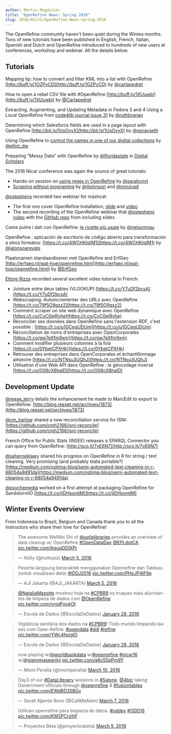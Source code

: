 ```yaml
---
author: Martin Magdinier
title: "OpenRefine News: Spring 2016"
slug: 2016/03/21/OpenRefine-News-Spring-2016 
---
```


The OpenRefine community haven't been quiet during the Wintes months. Tons of new tutorials have been published in English, French, Italian, Spanish and Dutch and OpenRefine introduced to hundreds of new users at conferences, workshop and webinar. All the details below. 
<!--truncate-->
## Tutorials 


Mapping tip: how to convert and filter KML into a list with OpenRefine [http://buff.ly/1OZPvCD](http://buff.ly/1OZPvCD) by [@carlapedret](http://twitter.com/carlapedret)

How to open a rebel CSV file with #OpenRefine [http://buff.ly/1XUuwbi](http://buff.ly/1XUuwbi) by [@Carlapedret](http://twitter.com/Carlapedret)

Extracting, Augmenting, and Updating Metadata in Fedora 3 and 4 Using a Local OpenRefine from [code4lib journal issue 31](http://journal.code4lib.org/articles/11179) by [@ruthbrarian](http://twitter.com/ruthbrarian)

Determining which Salesforce fields are used in a page layout with OpenRefine [http://bit.ly/1UsOvyX](http://bit.ly/1UsOvyX) by [@goravseth](http://twitter.com/goravseth)

Using OpenRefine to [control the names in one of our digital collections](http://www.elliotdwilliams.com/controlling-all-the-names/) by [@elliot_dw](http://twitter.com/elliot_dw)

Preparing “Messy Data” with OpenRefine by [@floridastate](http://twitter.com/floridastate) in [Digital Scholars](https://digitalscholars.wordpress.com/2016/02/08/preparing-messy-data-with-openrefine/)

The 2016 Nicar conference was again the source of great tutorials:

* Hands-on session on [using regex in OpenRefine](https://github.com/sarahcnyt/data-journalism/tree/master/openrefine) by [@sarahcnyt](http://twitter.com/sarahcnyt)
* [Scraping without programing](http://ow.ly/ZdDGe) by [@jtjohnson](http://twitter.com/jtjohnson) and [@nmulvad](http://twitter.com/nmulvad)  

[@ostephens](http://twitter.com/ostephens) recorded two webinar for mashcat:

* The first one cover OpenRefine installation, [slide](https://t.co/4FArgykgSL) and [video](https://summit.uwaterloo.ca/p389l6kkluv/)
* The second recording of the OpenRefine webinar that [@ostephens](http://twitter.com/ostephens) [video](https://summit.uwaterloo.ca/p4j215e3vel/)  with the [GitHub repo](https://github.com/ostephens/mashcat-openrefine) from including slides

Come pulire i dati con OpenRefine: [le ricette più usate](https://t.co/sHekDidbCl) by [@nelsonmau](http://twitter.com/nelsonmau)

OpenRefine : aplicación de escritorio de código abierto para transformación a otros formatos: [https://t.co/4WCHKIqIM1](https://t.co/4WCHKIqIM1) by [@jalonsoarevalo](http://twitter.com/jalonsoarevalo)


Plaatsnamen standaardiseren met OpenRefine and ErfGeo [http://erfgeo.nl/wat-hoe/openrefine.html](http://erfgeo.nl/wat-hoe/openrefine.html) by [@ErfGeo](http://twitter.com/ErfGeo)

[Ettore Rizza](http://twitter.com/Ettore_Rizza) recorded several excellent video tutorial in French:

* Jointure entre deux tables (VLOOKUP) [https://t.co/Y7uDf2bcsA](https://t.co/Y7uDf2bcsA)
* Webscraping: Autoincrementer des URLs avec OpenRefine [https://t.co/79f5O9gxz2](https://t.co/79f5O9gxz2)
* Comment scraper un site web dynamique avec OpenRefine [https://t.co/CvC0ejRyhe](https://t.co/CvC0ejRyhe)
* Réconcilier ses données dans OpenRefine sans l'extension RDF, c'est possible : [https://t.co/u1GCegUDUm](https://t.co/u1GCegUDUm)
* Réconciliation de noms d'entreprises avec OpenCorporates [https://t.co/gw7eXfm9xm](https://t.co/gw7eXfm9xm)
* Comment modifier plusieurs colonnes à la fois [https://t.co/0YbetCPXHk](https://t.co/0YbetCPXHk)
* Retrouver des entreprises dans OpenCorporates et échantillonnage aléatoire [https://t.co/NTNsu3UQhJ](https://t.co/NTNsu3UQhJ)
* Utilisation d'une Web API dans OpenRefine : le géocodage inversé [https://t.co/O06cX8halD](https://t.co/O06cX8halD)


## Development Update

[@reese_terry](http://twitter.com/reese_terry) details the enhancement he made to MarcEdit to export to OpenRefine: [http://blog.reeset.net/archives/1873](http://blog.reeset.net/archives/1873)

[@cm_harlow](http://twitter.com/cm_harlow) shared a new reconciliation service for ISNI: [https://github.com/cmh2166/isni-reconcile](https://github.com/cmh2166/isni-reconcile)

French Office for Public Stats (INSEE) releases a SPARQL Connector you can query from OpenRefine: [http://sco.lt/7vE6N7](http://sco.lt/7vE6N7) 

[@saherneklawy](http://twitter.com/saherneklawy) shared his progress on OpenRefine in R for string / text cleaning. Very promising (and probably stata portable?) [https://medium.com/optima-blog/semi-automated-text-cleaning-in-r-68054a9491da](https://medium.com/optima-blog/semi-automated-text-cleaning-in-r-68054a9491da)

[@psychemedia](http://twitter.com/psychemedia) worked on a first attempt at packaging OpenRefine for SandstormIO [https://t.co/jIDHsonitM](https://t.co/jIDHsonitM)


## Winter Events Overview

From Indonesia to Brazil, Belgium and Canada thank you to all the instructors who share their love for OpenRefine! 

<blockquote class="twitter-tweet" data-lang="en"><p lang="en" dir="ltr">The awesome WeiWei Shi of <a href="https://twitter.com/uofalibraries">@uofalibraries</a> provides an overview of data cleanup w/ OpenRefine <a href="https://twitter.com/hashtag/OpenDataDay?src=hash">#OpenDataDay</a> <a href="https://twitter.com/EPLdotCA">@EPLdotCA</a> <a href="https://t.co/bguqDDlXPr">pic.twitter.com/bguqDDlXPr</a></p>&mdash; Holly (@holtopia) <a href="https://twitter.com/holtopia/status/706183578996969472">March 5, 2016</a></blockquote>
<script async src="//platform.twitter.com/widgets.js" charset="utf-8"></script>

<blockquote class="twitter-tweet" data-lang="en"><p lang="in" dir="ltr">Peserta langsung berpraktek menggunakan Openrefine dan Tableau (untuk visualisasi data) <a href="https://twitter.com/hashtag/IDDJ2016?src=hash">#IDDJ2016</a> <a href="https://t.co/PHzJP4IF9e">pic.twitter.com/PHzJP4IF9e</a></p>&mdash; AJI Jakarta (@AJI_JAKARTA) <a href="https://twitter.com/AJI_JAKARTA/status/705972413649940480">March 5, 2016</a></blockquote>
<script async src="//platform.twitter.com/widgets.js" charset="utf-8"></script>

<blockquote class="twitter-tweet" data-lang="en"><p lang="pt" dir="ltr"><a href="https://twitter.com/NataliaMazotte">@NataliaMazotte</a> mostrou hoje na <a href="https://twitter.com/hashtag/CPBR9?src=hash">#CPBR9</a> os truques mais alucinantes de limpeza de dados com <a href="https://twitter.com/OpenRefine">@OpenRefine</a> <a href="https://t.co/yrodFpykOt">pic.twitter.com/yrodFpykOt</a></p>&mdash; Escola de Dados (@EscolaDeDados) <a href="https://twitter.com/EscolaDeDados/status/692530663929581568">January 28, 2016</a></blockquote>
<script async src="//platform.twitter.com/widgets.js" charset="utf-8"></script>

<blockquote class="twitter-tweet" data-lang="en"><p lang="pt" dir="ltr">Vigilância sanitária dos dados na <a href="https://twitter.com/hashtag/CPBR9?src=hash">#CPBR9</a>! Todo mundo limpando bases com Open Refine. <a href="https://twitter.com/hashtag/opendata?src=hash">#opendata</a> <a href="https://twitter.com/hashtag/ddj?src=hash">#ddj</a> <a href="https://twitter.com/hashtag/refine?src=hash">#refine</a> <a href="https://t.co/YWc4fezglO">pic.twitter.com/YWc4fezglO</a></p>&mdash; Escola de Dados (@EscolaDeDados) <a href="https://twitter.com/EscolaDeDados/status/692504146386272256">January 28, 2016</a></blockquote>
<script async src="//platform.twitter.com/widgets.js" charset="utf-8"></script>

<blockquote class="twitter-tweet" data-lang="en"><p lang="en" dir="ltr">now playing w/<a href="https://twitter.com/worldbankdata">@worldbankdata</a> w/<a href="https://twitter.com/hashtag/openrefine?src=hash">#openrefine</a> <a href="https://twitter.com/hashtag/nicar16?src=hash">#nicar16</a> w/<a href="https://twitter.com/gianninasegnini">@gianninasegnini</a> <a href="https://t.co/a6cS5pPm9Y">pic.twitter.com/a6cS5pPm9Y</a></p>&mdash; Momi Peralta (@momiperalta) <a href="https://twitter.com/momiperalta/status/707968281672462337">March 10, 2016</a></blockquote>
<script async src="//platform.twitter.com/widgets.js" charset="utf-8"></script>

<blockquote class="twitter-tweet" data-lang="en"><p lang="en" dir="ltr">Day3 of our <a href="https://twitter.com/hashtag/DataLiteracy?src=hash">#DataLiteracy</a> sessions in <a href="https://twitter.com/hashtag/Salone?src=hash">#Salone</a>. <a href="https://twitter.com/4bic">@4bic</a> taking Government officials through <a href="https://twitter.com/OpenRefine">@openrefine</a> &amp; <a href="https://twitter.com/hashtag/fusiontables?src=hash">#fusiontables</a> <a href="https://t.co/EWdBD35BGv">pic.twitter.com/EWdBD35BGv</a></p>&mdash; Serah Njambi Rono (@CallMeAlien) <a href="https://twitter.com/CallMeAlien/status/706822608453435392">March 7, 2016</a></blockquote>
<script async src="//platform.twitter.com/widgets.js" charset="utf-8"></script>

<blockquote class="twitter-tweet" data-lang="en"><p lang="es" dir="ltr">Utilicen openrefine para limpieza de datos. <a href="https://twitter.com/hashtag/oddpy?src=hash">#oddpy</a> <a href="https://twitter.com/hashtag/ODD16?src=hash">#ODD16</a> <a href="https://t.co/KM2PCrzlhF">pic.twitter.com/KM2PCrzlhF</a></p>&mdash; Proyectos Beta (@proyectosbeta) <a href="https://twitter.com/proyectosbeta/status/706209590405435392">March 5, 2016</a></blockquote>
<script async src="//platform.twitter.com/widgets.js" charset="utf-8"></script>
